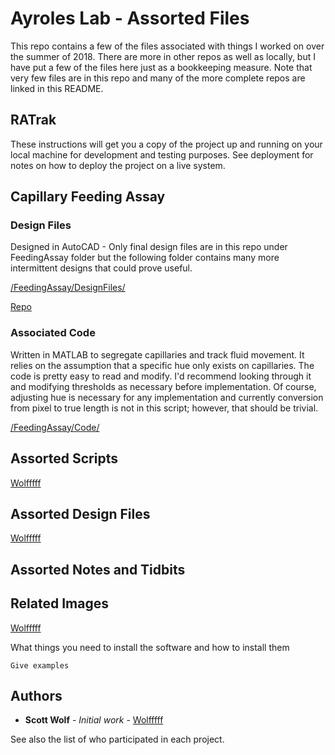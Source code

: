 # Ayroles Lab - Assorted Files

This repo contains a few of the files associated with things I worked on over the summer of 2018. There are more in other repos as well as locally, but I have put a few of the files here just as a bookkeeping measure. Note that very few files are in this repo and many of the more complete repos are linked in this README.

## RATrak

These instructions will get you a copy of the project up and running on your local machine for development and testing purposes. See deployment for notes on how to deploy the project on a live system.

## Capillary Feeding Assay

### Design Files
Designed in AutoCAD - Only final design files are in this repo under FeedingAssay folder but the following folder contains many more intermittent designs that could prove useful.


[/FeedingAssay/DesignFiles/](https://github.com/Wolfffff/Ayroles-Lab/tree/master/FeedingAssay/DesignFiles)


[Repo](https://github.com/Wolfffff/AC_DM)

### Associated Code
Written in MATLAB to segregate capillaries and track fluid movement. It relies on the assumption that a specific hue only exists on capillaries. The code is pretty easy to read and modify. I'd recommend looking through it and modifying thresholds as necessary before implementation. Of course, adjusting hue is necessary for any implementation and currently conversion from pixel to true length is not in this script; however, that should be trivial.

[/FeedingAssay/Code/](https://github.com/Wolfffff/Ayroles-Lab/tree/master/FeedingAssay/Code)

## Assorted Scripts
[Wolfffff](https://github.com/Wolfffff)

## Assorted Design Files
[Wolfffff](https://github.com/Wolfffff)

## Assorted Notes and Tidbits

## Related Images
[Wolfffff](https://github.com/Wolfffff)


What things you need to install the software and how to install them

```
Give examples
```

## Authors

* **Scott Wolf** - *Initial work* - [Wolfffff](https://github.com/Wolfffff)

See also the list of who participated in each project.

